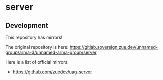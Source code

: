 # server

## Development

This repository has mirrors!

The original repository is here: https://gitlab.sovereign.zue.dev/unnamed-group/arma-3/unnamed-arma-group/server

Here is a list of official mirrors:
- https://github.com/zuedev/uag-server
